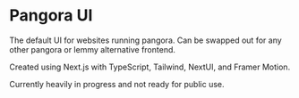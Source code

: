 # Pangora UI
The default UI for websites running pangora. Can be swapped out for any other pangora or lemmy alternative frontend.

Created using Next.js with TypeScript, Tailwind, NextUI, and Framer Motion.

Currently heavily in progress and not ready for public use.
